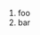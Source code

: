 ﻿<properties
			pageTitle="LESS & Sass"
			description="Short description of the page"
			slug="less-sass"
			order="400"
			keywords="css, intellisense, stylesheets"
/>

1. foo
2. bar
